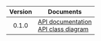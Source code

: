 | Version | Documents |
|:---:|---|
| 0.1.0 | [API documentation](0.1.0)<br>[API class diagram](0.1.0/api_class_diagram.svg) |
